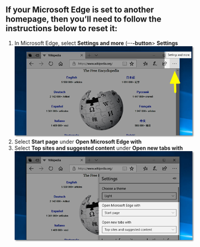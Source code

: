## If your Microsoft Edge is set to another homepage, then you’ll need to follow the instructions below to reset it: 
   1. In Microsoft Edge, select **Settings and more** (**···-button**> **Settings** ![MS Edge Settings Highlight](/images/instructions-settings_highlight.png)
   2. Select **Start page** under **Open Microsoft Edge with**
   3. Select **Top sites and suggested content** under **Open new tabs with** ![MS Edge Open Microsoft Edge With Settings Highlight](/images/instructions-open_microsoft_edge_highlight.png)
